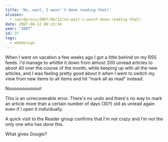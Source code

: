 ```yaml
---
title: 'No, wait, I wasn''t done reading that!'
aliases:
  - /wordpress/2007/08/12/no-wait-i-wasnt-done-reading-that/
date: 2007-08-12 00:23:34
year: "2007"
id: 37
tags:
  - webdesign
---
```


When I went on vacation a few weeks ago I got a little behind on my RSS feeds.  I'd manage to whittle it down from almost 200 unread articles to about 40 over the course of the month, while keeping up with all the new articles, and I was feeling pretty good about it when I went to switch my view from new items to all items and hit "mark all as read" instead.

Noooooooooooo!

This is an unrecoverable error. There's no undo and there's no way to mark an article more than a certain number of days (30?) old as unread again even if I open it individually.

A quick visit to the Reader group confirms that I'm not crazy and I'm not the only one who has done this.

What gives Google?

